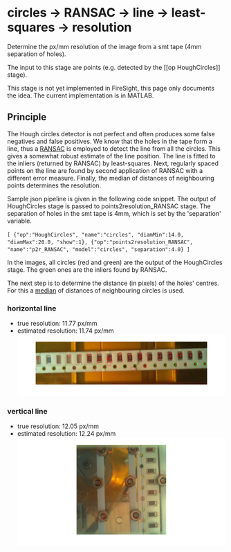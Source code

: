 # circles -> **RANSAC -> line -> least-squares** -> resolution
Determine the px/mm resolution of the image from a smt tape (4mm separation of holes).

The input to this stage are points (e.g. detected by the [[op HoughCircles]] stage).

This stage is not yet implemented in FireSight, this page only documents the idea. The current implementation is in MATLAB.

## Principle

The Hough circles detector is not perfect and often produces some false negatives and false positives. We know that the holes in the tape form a line, thus a [RANSAC](https://en.wikipedia.org/wiki/RANSAC) is employed to detect the line from all the circles. This gives a somewhat robust estimate of the line position. The line is fitted to the inliers (returned by RANSAC) by least-squares. Next, regularly spaced points on the line are found by second application of RANSAC with a different error measure. Finally, the median of distances of neighbouring points determines the resolution.

Sample json pipeline is given in the following code snippet. The output of HoughCircles stage is passed to points2resolution_RANSAC stage. The separation of holes in the smt tape is 4mm, which is set by the 'separation' variable.

`
[
  {"op":"HoughCircles", "name":"circles", "diamMin":14.0, "diamMax":20.0, "show":1},
  {"op":"points2resolution_RANSAC", "name":"p2r_RANSAC", "model":"circles", "separation":4.0}
]
`

In the images, all circles (red and green) are the output of the HoughCircles stage. The green ones are the inliers found by RANSAC.

The next step is to determine the distance (in pixels) of the holes' centres. For this a [median](https://en.wikipedia.org/wiki/Median) of distances of neighbouring circles is used.

### horizontal line
* true resolution: 11.77 px/mm
* estimated resolution: 11.74 px/mm
![8mm](img/8mm_line_circles_RANSAC.png)

### vertical line
* true resolution: 12.05 px/mm
* estimated resolution: 12.24 px/mm
![8mm vertical](img/8mm-vert_line_circles_RANSAC.png)